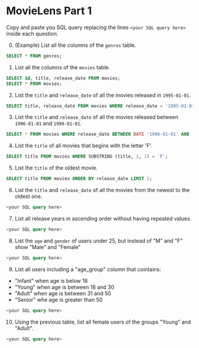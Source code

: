 # MovieLens Part 1

Copy and paste you SQL query replacing the lines `<your SQL query here>` inside each question.

0. (Example) List all the columns of the `genres` table.

```SQL
SELECT * FROM genres;
```

1. List all the columns of the `movies` table.

```SQL
SELECT id, title, release_date FROM movies;
SELECT * FROM movies;
```

2. List the `title` and `release_date` of all the movies released in `1995-01-01`.

```SQL
SELECT title, release_date FROM movies WHERE release_date = '1995-01-01';
```

3. List the `title` and `release_date` of all the movies released between `1996-01-01` and `1998-01-01`.

```SQL
SELECT * FROM movies WHERE release_date BETWEEN DATE '1996-01-01' AND '1998-01-01';
```

4. List the `title` of all movies that begins with the letter 'F'.

```SQL
SELECT title FROM movies WHERE SUBSTRING (title, 1, 1) = 'F';
```

5. List the `title` of the oldest movie.

```SQL
SELECT title FROM movies ORDER BY release_date LIMIT 1;
```

6. List the `title` and `release_date` of all the movies from the newest to the oldest one.

```SQL
<your SQL query here>
```

7. List all release years in ascending order without having repeated values.

```SQL
<your SQL query here>
```

8. List the `age` and `gender` of users under 25, but instead of "M" and "F" show "Male" and "Female"

```SQL
<your SQL query here>
```

9. List all users including a "age_group" column that cointains:

- "Infant" when age is below 18
- "Young" when age is between 18 and 30
- "Adult" when age is between 31 and 50
- "Senior" whe age is greater than 50

```SQL
<your SQL query here>
```

10. Using the previous table, list all female users of the groups "Young" and "Adult".

```SQL
<your SQL query here>
```
